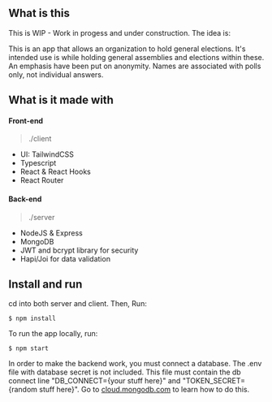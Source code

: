 ## What is this
This is WIP - Work in progess and under construction. The idea is:
 
This is an app that allows an organization to hold general elections. It's intended use is while holding general assemblies and elections within these. An emphasis have been put on anonymity. Names are associated with polls only, not individual answers.

## What is it made with

#### Front-end
>./client
- UI: TailwindCSS
- Typescript
- React & React Hooks
- React Router

#### Back-end
>./server
- NodeJS & Express
- MongoDB
- JWT and bcrypt library for security
- Hapi/Joi for data validation

## Install and run

cd into both server and client. Then, Run:

`$ npm install`

To run the app locally, run:

`$ npm start`

In order to make the backend work, you must connect a database. The .env file with database secret is not included. 
This file must contain the db connect line "DB_CONNECT={your stuff here}" and "TOKEN_SECRET={random stuff here}".
Go to [cloud.mongodb.com](http://cloud.mongodb.com) to learn how to do this.

